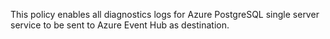 This policy enables all diagnostics logs for Azure PostgreSQL single server service to be sent to Azure Event Hub as destination. 
